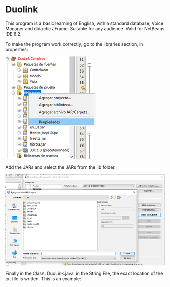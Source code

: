 # Duolink
This program is a basic learning of English, with a standard database, Voice Manager and didactic JFrame. Suitable for any audience. Valid for NetBeans IDE 8.2.

To make the program work correctly, go to the libraries section, in properties:

![](Image1.png)

Add the JARs and select the JARs from the lib folder.

![](image2.png)

Finally in the Class: DuoLink.java, in the String File, the exact location of the txt file is written. This is an example:




